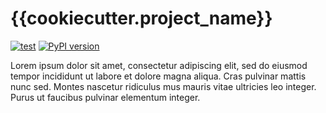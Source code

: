 # {{cookiecutter.project_name}}

[![test]({{cookiecutter.repository_url}}/actions/workflows/test.yml/badge.svg?branch=main)]({{cookiecutter.repository_url}}/actions/workflows/test.yml)
[![PyPI version](https://badge.fury.io/py/{{cookiecutter.project_name}}.svg?icon=si%3Apython)](https://badge.fury.io/py/{{cookiecutter.project_name}})

Lorem ipsum dolor sit amet, consectetur adipiscing elit, sed do eiusmod tempor
incididunt ut labore et dolore magna aliqua. Cras pulvinar mattis nunc sed.
Montes nascetur ridiculus mus mauris vitae ultricies leo integer. Purus ut
faucibus pulvinar elementum integer.
